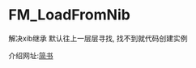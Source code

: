 # FM_LoadFromNib
解决xib继承  默认往上一层层寻找, 找不到就代码创建实例



介绍网址:[简书](http://www.jianshu.com/p/7d2eeff6e251)
